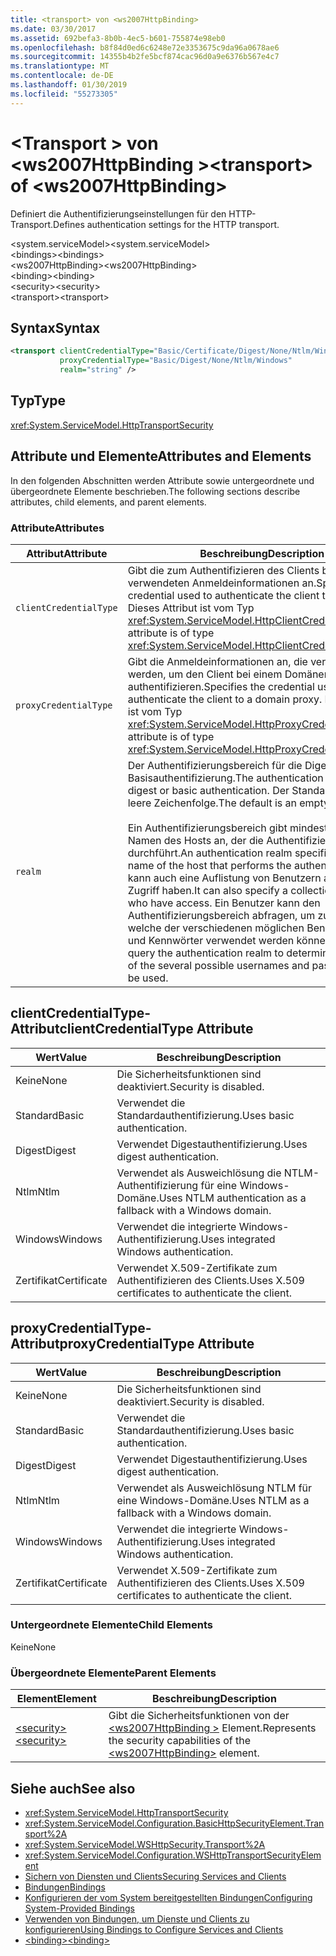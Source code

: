 ```yaml
---
title: <transport> von <ws2007HttpBinding>
ms.date: 03/30/2017
ms.assetid: 692befa3-8b0b-4ec5-b601-755874e98eb0
ms.openlocfilehash: b8f84d0ed6c6248e72e3353675c9da96a0678ae6
ms.sourcegitcommit: 14355b4b2fe5bcf874cac96d0a9e6376b567e4c7
ms.translationtype: MT
ms.contentlocale: de-DE
ms.lasthandoff: 01/30/2019
ms.locfileid: "55273305"
---
```

# <a name="transport-of-ws2007httpbinding"></a><span data-ttu-id="5995e-102">\<Transport > von \<ws2007HttpBinding ></span><span class="sxs-lookup"><span data-stu-id="5995e-102">\<transport> of \<ws2007HttpBinding></span></span>
<span data-ttu-id="5995e-103">Definiert die Authentifizierungseinstellungen für den HTTP-Transport.</span><span class="sxs-lookup"><span data-stu-id="5995e-103">Defines authentication settings for the HTTP transport.</span></span>  
  
 <span data-ttu-id="5995e-104">\<system.serviceModel></span><span class="sxs-lookup"><span data-stu-id="5995e-104">\<system.serviceModel></span></span>  
<span data-ttu-id="5995e-105">\<bindings></span><span class="sxs-lookup"><span data-stu-id="5995e-105">\<bindings></span></span>  
<span data-ttu-id="5995e-106">\<ws2007HttpBinding></span><span class="sxs-lookup"><span data-stu-id="5995e-106">\<ws2007HttpBinding></span></span>  
<span data-ttu-id="5995e-107">\<binding></span><span class="sxs-lookup"><span data-stu-id="5995e-107">\<binding></span></span>  
<span data-ttu-id="5995e-108">\<security></span><span class="sxs-lookup"><span data-stu-id="5995e-108">\<security></span></span>  
<span data-ttu-id="5995e-109">\<transport></span><span class="sxs-lookup"><span data-stu-id="5995e-109">\<transport></span></span>  
  
## <a name="syntax"></a><span data-ttu-id="5995e-110">Syntax</span><span class="sxs-lookup"><span data-stu-id="5995e-110">Syntax</span></span>  
  
```xml  
<transport clientCredentialType="Basic/Certificate/Digest/None/Ntlm/Windows"
           proxyCredentialType="Basic/Digest/None/Ntlm/Windows"
           realm="string" />
```  
  
## <a name="type"></a><span data-ttu-id="5995e-111">Typ</span><span class="sxs-lookup"><span data-stu-id="5995e-111">Type</span></span>  
 <xref:System.ServiceModel.HttpTransportSecurity>  
  
## <a name="attributes-and-elements"></a><span data-ttu-id="5995e-112">Attribute und Elemente</span><span class="sxs-lookup"><span data-stu-id="5995e-112">Attributes and Elements</span></span>  
 <span data-ttu-id="5995e-113">In den folgenden Abschnitten werden Attribute sowie untergeordnete und übergeordnete Elemente beschrieben.</span><span class="sxs-lookup"><span data-stu-id="5995e-113">The following sections describe attributes, child elements, and parent elements.</span></span>  
  
### <a name="attributes"></a><span data-ttu-id="5995e-114">Attribute</span><span class="sxs-lookup"><span data-stu-id="5995e-114">Attributes</span></span>  
  
|<span data-ttu-id="5995e-115">Attribut</span><span class="sxs-lookup"><span data-stu-id="5995e-115">Attribute</span></span>|<span data-ttu-id="5995e-116">Beschreibung</span><span class="sxs-lookup"><span data-stu-id="5995e-116">Description</span></span>|  
|---------------|-----------------|  
|`clientCredentialType`|<span data-ttu-id="5995e-117">Gibt die zum Authentifizieren des Clients beim Dienst verwendeten Anmeldeinformationen an.</span><span class="sxs-lookup"><span data-stu-id="5995e-117">Specifies the credential used to authenticate the client to the service.</span></span> <span data-ttu-id="5995e-118">Dieses Attribut ist vom Typ <xref:System.ServiceModel.HttpClientCredentialType>.</span><span class="sxs-lookup"><span data-stu-id="5995e-118">This attribute is of type <xref:System.ServiceModel.HttpClientCredentialType>.</span></span>|  
|`proxyCredentialType`|<span data-ttu-id="5995e-119">Gibt die Anmeldeinformationen an, die verwendet werden, um den Client bei einem Domänenproxy zu authentifizieren.</span><span class="sxs-lookup"><span data-stu-id="5995e-119">Specifies the credential used to authenticate the client to a domain proxy.</span></span> <span data-ttu-id="5995e-120">Dieses Attribut ist vom Typ <xref:System.ServiceModel.HttpProxyCredentialType>.</span><span class="sxs-lookup"><span data-stu-id="5995e-120">This attribute is of type <xref:System.ServiceModel.HttpProxyCredentialType>.</span></span>|  
|`realm`|<span data-ttu-id="5995e-121">Der Authentifizierungsbereich für die Digest- oder Basisauthentifizierung.</span><span class="sxs-lookup"><span data-stu-id="5995e-121">The authentication realm for digest or basic authentication.</span></span> <span data-ttu-id="5995e-122">Der Standardwert ist eine leere Zeichenfolge.</span><span class="sxs-lookup"><span data-stu-id="5995e-122">The default is an empty string.</span></span><br /><br /> <span data-ttu-id="5995e-123">Ein Authentifizierungsbereich gibt mindestens den Namen des Hosts an, der die Authentifizierung durchführt.</span><span class="sxs-lookup"><span data-stu-id="5995e-123">An authentication realm specifies at least the name of the host that performs the authentication.</span></span> <span data-ttu-id="5995e-124">Er kann auch eine Auflistung von Benutzern angeben, die Zugriff haben.</span><span class="sxs-lookup"><span data-stu-id="5995e-124">It can also specify a collection of users who have access.</span></span> <span data-ttu-id="5995e-125">Ein Benutzer kann den Authentifizierungsbereich abfragen, um zu bestimmen, welche der verschiedenen möglichen Benutzernamen und Kennwörter verwendet werden können.</span><span class="sxs-lookup"><span data-stu-id="5995e-125">A user can query the authentication realm to determine which one of the several possible usernames and passwords can be used.</span></span>|  
  
## <a name="clientcredentialtype-attribute"></a><span data-ttu-id="5995e-126">clientCredentialType-Attribut</span><span class="sxs-lookup"><span data-stu-id="5995e-126">clientCredentialType Attribute</span></span>  
  
|<span data-ttu-id="5995e-127">Wert</span><span class="sxs-lookup"><span data-stu-id="5995e-127">Value</span></span>|<span data-ttu-id="5995e-128">Beschreibung</span><span class="sxs-lookup"><span data-stu-id="5995e-128">Description</span></span>|  
|-----------|-----------------|  
|<span data-ttu-id="5995e-129">Keine</span><span class="sxs-lookup"><span data-stu-id="5995e-129">None</span></span>|<span data-ttu-id="5995e-130">Die Sicherheitsfunktionen sind deaktiviert.</span><span class="sxs-lookup"><span data-stu-id="5995e-130">Security is disabled.</span></span>|  
|<span data-ttu-id="5995e-131">Standard</span><span class="sxs-lookup"><span data-stu-id="5995e-131">Basic</span></span>|<span data-ttu-id="5995e-132">Verwendet die Standardauthentifizierung.</span><span class="sxs-lookup"><span data-stu-id="5995e-132">Uses basic authentication.</span></span>|  
|<span data-ttu-id="5995e-133">Digest</span><span class="sxs-lookup"><span data-stu-id="5995e-133">Digest</span></span>|<span data-ttu-id="5995e-134">Verwendet Digestauthentifizierung.</span><span class="sxs-lookup"><span data-stu-id="5995e-134">Uses digest authentication.</span></span>|  
|<span data-ttu-id="5995e-135">Ntlm</span><span class="sxs-lookup"><span data-stu-id="5995e-135">Ntlm</span></span>|<span data-ttu-id="5995e-136">Verwendet als Ausweichlösung die NTLM-Authentifizierung für eine Windows-Domäne.</span><span class="sxs-lookup"><span data-stu-id="5995e-136">Uses NTLM authentication as a fallback with a Windows domain.</span></span>|  
|<span data-ttu-id="5995e-137">Windows</span><span class="sxs-lookup"><span data-stu-id="5995e-137">Windows</span></span>|<span data-ttu-id="5995e-138">Verwendet die integrierte Windows-Authentifizierung.</span><span class="sxs-lookup"><span data-stu-id="5995e-138">Uses integrated Windows authentication.</span></span>|  
|<span data-ttu-id="5995e-139">Zertifikat</span><span class="sxs-lookup"><span data-stu-id="5995e-139">Certificate</span></span>|<span data-ttu-id="5995e-140">Verwendet X.509-Zertifikate zum Authentifizieren des Clients.</span><span class="sxs-lookup"><span data-stu-id="5995e-140">Uses X.509 certificates to authenticate the client.</span></span>|  
  
## <a name="proxycredentialtype-attribute"></a><span data-ttu-id="5995e-141">proxyCredentialType-Attribut</span><span class="sxs-lookup"><span data-stu-id="5995e-141">proxyCredentialType Attribute</span></span>  
  
|<span data-ttu-id="5995e-142">Wert</span><span class="sxs-lookup"><span data-stu-id="5995e-142">Value</span></span>|<span data-ttu-id="5995e-143">Beschreibung</span><span class="sxs-lookup"><span data-stu-id="5995e-143">Description</span></span>|  
|-----------|-----------------|  
|<span data-ttu-id="5995e-144">Keine</span><span class="sxs-lookup"><span data-stu-id="5995e-144">None</span></span>|<span data-ttu-id="5995e-145">Die Sicherheitsfunktionen sind deaktiviert.</span><span class="sxs-lookup"><span data-stu-id="5995e-145">Security is disabled.</span></span>|  
|<span data-ttu-id="5995e-146">Standard</span><span class="sxs-lookup"><span data-stu-id="5995e-146">Basic</span></span>|<span data-ttu-id="5995e-147">Verwendet die Standardauthentifizierung.</span><span class="sxs-lookup"><span data-stu-id="5995e-147">Uses basic authentication.</span></span>|  
|<span data-ttu-id="5995e-148">Digest</span><span class="sxs-lookup"><span data-stu-id="5995e-148">Digest</span></span>|<span data-ttu-id="5995e-149">Verwendet Digestauthentifizierung.</span><span class="sxs-lookup"><span data-stu-id="5995e-149">Uses digest authentication.</span></span>|  
|<span data-ttu-id="5995e-150">Ntlm</span><span class="sxs-lookup"><span data-stu-id="5995e-150">Ntlm</span></span>|<span data-ttu-id="5995e-151">Verwendet als Ausweichlösung NTLM für eine Windows-Domäne.</span><span class="sxs-lookup"><span data-stu-id="5995e-151">Uses NTLM as a fallback with a Windows domain.</span></span>|  
|<span data-ttu-id="5995e-152">Windows</span><span class="sxs-lookup"><span data-stu-id="5995e-152">Windows</span></span>|<span data-ttu-id="5995e-153">Verwendet die integrierte Windows-Authentifizierung.</span><span class="sxs-lookup"><span data-stu-id="5995e-153">Uses integrated Windows authentication.</span></span>|  
|<span data-ttu-id="5995e-154">Zertifikat</span><span class="sxs-lookup"><span data-stu-id="5995e-154">Certificate</span></span>|<span data-ttu-id="5995e-155">Verwendet X.509-Zertifikate zum Authentifizieren des Clients.</span><span class="sxs-lookup"><span data-stu-id="5995e-155">Uses X.509 certificates to authenticate the client.</span></span>|  
  
### <a name="child-elements"></a><span data-ttu-id="5995e-156">Untergeordnete Elemente</span><span class="sxs-lookup"><span data-stu-id="5995e-156">Child Elements</span></span>  
 <span data-ttu-id="5995e-157">Keine</span><span class="sxs-lookup"><span data-stu-id="5995e-157">None</span></span>  
  
### <a name="parent-elements"></a><span data-ttu-id="5995e-158">Übergeordnete Elemente</span><span class="sxs-lookup"><span data-stu-id="5995e-158">Parent Elements</span></span>  
  
|<span data-ttu-id="5995e-159">Element</span><span class="sxs-lookup"><span data-stu-id="5995e-159">Element</span></span>|<span data-ttu-id="5995e-160">Beschreibung</span><span class="sxs-lookup"><span data-stu-id="5995e-160">Description</span></span>|  
|-------------|-----------------|  
|[<span data-ttu-id="5995e-161">\<security></span><span class="sxs-lookup"><span data-stu-id="5995e-161">\<security></span></span>](../../../../../docs/framework/configure-apps/file-schema/wcf/security-of-ws2007httpbinding.md)|<span data-ttu-id="5995e-162">Gibt die Sicherheitsfunktionen von der [ \<ws2007HttpBinding >](../../../../../docs/framework/configure-apps/file-schema/wcf/ws2007httpbinding.md) Element.</span><span class="sxs-lookup"><span data-stu-id="5995e-162">Represents the security capabilities of the [\<ws2007HttpBinding>](../../../../../docs/framework/configure-apps/file-schema/wcf/ws2007httpbinding.md) element.</span></span>|  
  
## <a name="see-also"></a><span data-ttu-id="5995e-163">Siehe auch</span><span class="sxs-lookup"><span data-stu-id="5995e-163">See also</span></span>
- <xref:System.ServiceModel.HttpTransportSecurity>
- <xref:System.ServiceModel.Configuration.BasicHttpSecurityElement.Transport%2A>
- <xref:System.ServiceModel.WSHttpSecurity.Transport%2A>
- <xref:System.ServiceModel.Configuration.WSHttpTransportSecurityElement>
- [<span data-ttu-id="5995e-164">Sichern von Diensten und Clients</span><span class="sxs-lookup"><span data-stu-id="5995e-164">Securing Services and Clients</span></span>](../../../../../docs/framework/wcf/feature-details/securing-services-and-clients.md)
- [<span data-ttu-id="5995e-165">Bindungen</span><span class="sxs-lookup"><span data-stu-id="5995e-165">Bindings</span></span>](../../../../../docs/framework/wcf/bindings.md)
- [<span data-ttu-id="5995e-166">Konfigurieren der vom System bereitgestellten Bindungen</span><span class="sxs-lookup"><span data-stu-id="5995e-166">Configuring System-Provided Bindings</span></span>](../../../../../docs/framework/wcf/feature-details/configuring-system-provided-bindings.md)
- [<span data-ttu-id="5995e-167">Verwenden von Bindungen, um Dienste und Clients zu konfigurieren</span><span class="sxs-lookup"><span data-stu-id="5995e-167">Using Bindings to Configure Services and Clients</span></span>](../../../../../docs/framework/wcf/using-bindings-to-configure-services-and-clients.md)
- [<span data-ttu-id="5995e-168">\<binding></span><span class="sxs-lookup"><span data-stu-id="5995e-168">\<binding></span></span>](../../../../../docs/framework/misc/binding.md)
